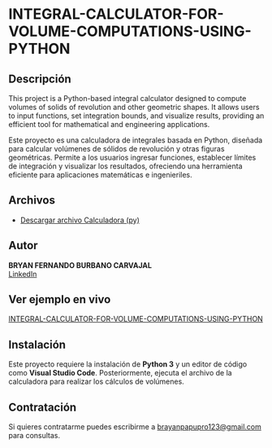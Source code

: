 # INTEGRAL-CALCULATOR-FOR-VOLUME-COMPUTATIONS-USING-PYTHON


## Descripción

This project is a Python-based integral calculator designed to compute volumes of solids of revolution and other geometric shapes. It allows users to input functions, set integration bounds, and visualize results, providing an efficient tool for mathematical and engineering applications.

Este proyecto es una calculadora de integrales basada en Python, diseñada para calcular volúmenes de sólidos de revolución y otras figuras geométricas. Permite a los usuarios ingresar funciones, establecer límites de integración y visualizar los resultados, ofreciendo una herramienta eficiente para aplicaciones matemáticas e ingenieriles.


## Archivos

- [Descargar archivo Calculadora (py)](V18_CALCULADORA.py)

## Autor
**BRYAN FERNANDO BURBANO CARVAJAL**  
[LinkedIn](https://www.linkedin.com/in/bryanburbanocarvajal)  

## Ver ejemplo en vivo
[INTEGRAL-CALCULATOR-FOR-VOLUME-COMPUTATIONS-USING-PYTHON](https://bryancarvajal24.github.io/INTEGRAL-CALCULATOR-FOR-VOLUME-COMPUTATIONS-USING-PYTHON/)

## Instalación
Este proyecto requiere la instalación de **Python 3** y un editor de código como **Visual Studio Code**. Posteriormente, ejecuta el archivo de la calculadora para realizar los cálculos de volúmenes.

## Contratación
Si quieres contratarme puedes escribirme a brayanpapupro123@gmail.com para consultas.

